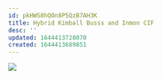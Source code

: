 ```yaml
---
id: pkHWS8hQOn8P5QzB7AH3K
title: Hybrid Kimball Busss and Inmon CIF
desc: ''
updated: 1644413728070
created: 1644413689851
---
```


![](/assets/images/2022-02-09-08-34-58.png)
